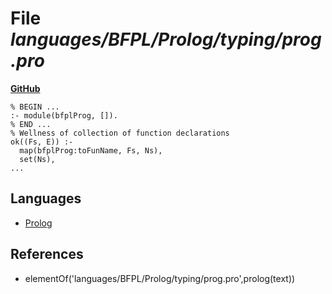 # File _languages/BFPL/Prolog/typing/prog.pro_
**[GitHub](https://github.com/softlang/yas/blob/master/languages/BFPL/Prolog/typing/prog.pro)**
```
% BEGIN ...
:- module(bfplProg, []).
% END ...
% Wellness of collection of function declarations
ok((Fs, E)) :-
  map(bfplProg:toFunName, Fs, Ns),
  set(Ns),
...
```

## Languages
* [Prolog](../languages/Prolog.md)

## References
* elementOf('languages/BFPL/Prolog/typing/prog.pro',prolog(text))
